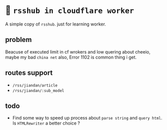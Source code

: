 # 👷 `rsshub in cloudflare worker`

A simple copy of `rsshub`. just for learning worker.

## problem

Beacuse of executed limit in cf wrokers and low quering about cheeio, maybe my bad `china net` also, Error 1102 is common thing i get.

## routes support

- `/rss/jiandan/article`
- `/rss/jiandan/:sub_model`

## todo

- Find some way to speed up process about `parse string` and `query html`. Is `HTMLRewriter` a better choice ?
